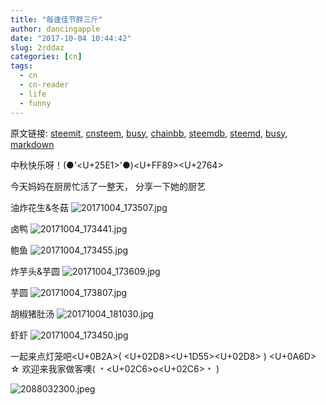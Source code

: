 ```yaml
---
title: "每逢佳节胖三斤"
author: dancingapple
date: "2017-10-04 10:44:42"
slug: 2rddaz
categories: [cn]
tags: 
  - cn
  - cn-reader
  - life
  - funny
---
```


原文链接: [steemit](https://steemit.com), [cnsteem](https://cnsteem.com), [busy](https://busy.org), [chainbb](https://chainbb.com), [steemdb](https://steemdb.com), [steemd](https://steemd.com), [busy](https://busy.org), [markdown](https://raw.githubusercontent.com/pzhaonet/steem_dancingapple/master/content/post/2rddaz.md)

中秋快乐呀！(●'<U+25E1>'●)<U+FF89><U+2764>

今天妈妈在厨房忙活了一整天，
分享一下她的厨艺

油炸花生&冬菇
![20171004_173507.jpg](https://steemitimages.com/DQmc8QrEMC62XqxmUwFuNvEQPwmBUrJSdeLHMvPnaio8U6E/20171004_173507.jpg)

卤鸭
![20171004_173441.jpg](https://steemitimages.com/DQmWN53ZpagdhKKPpZie6Uys2Qo264G6Ahp1m9LCwfXb33T/20171004_173441.jpg)


鲍鱼
![20171004_173455.jpg](https://steemitimages.com/DQmccyvBTXRK6seswD8NJtHQskBd3cvusDZDRu8zirpso6e/20171004_173455.jpg)


炸芋头&芋圆
![20171004_173609.jpg](https://steemitimages.com/DQmfZZrQqJR2dxiFMSyABQphTZbkXQiFneS8fKDoyPWBx16/20171004_173609.jpg)

芋圆
![20171004_173807.jpg](https://steemitimages.com/DQmaBXhzBmrR5SCUgbRMP7a6ArQ6GtAAWYRyBFvTGpkHJPb/20171004_173807.jpg)

胡椒猪肚汤
![20171004_181030.jpg](https://steemitimages.com/DQmQrGP728oYt5JMPidfys2QrfUuQnf34KZeU2YpZKjCFKX/20171004_181030.jpg)

虾虾
![20171004_173450.jpg](https://steemitimages.com/DQmUSnGgm8bvErqniTNb8Y3MUKY1AGLccQv5ukMuC3FgRF6/20171004_173450.jpg)

一起来点灯笼吧<U+0B2A>( <U+02D8><U+1D55><U+02D8> ) <U+0A6D> ☆
欢迎来我家做客噢( ﹡<U+02C6>o<U+02C6>﹡ )

![2088032300.jpeg](https://steemitimages.com/DQmSD7cKJ9x8idaaobc7T7Y5BChFdqtJvas7WnrNJAmbCsw/2088032300.jpeg)
